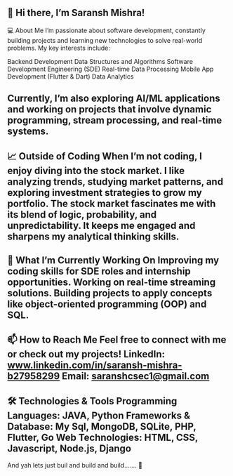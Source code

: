 👋 Hi there, I’m Saransh Mishra!
-----------------------------------------------------------------------------------------------------------------------------------------------------------------
💻 About Me
I’m passionate about software development, constantly building projects and learning new technologies to solve real-world problems. My key interests include:

Backend Development
Data Structures and Algorithms
Software Development Engineering (SDE)
Real-time Data Processing
Mobile App Development (Flutter & Dart)
Data Analytics

Currently, I’m also exploring AI/ML applications and working on projects that involve dynamic programming, stream processing, and real-time systems.
-----------------------------------------------------------------------------------------------------------------------------------------------------------------
📈 Outside of Coding
When I’m not coding, I enjoy diving into the stock market. I like analyzing trends, studying market patterns, and exploring investment strategies to grow my portfolio.
The stock market fascinates me with its blend of logic, probability, and unpredictability.
It keeps me engaged and sharpens my analytical thinking skills.
-----------------------------------------------------------------------------------------------------------------------------------------------------------------
🌱 What I’m Currently Working On
Improving my coding skills for SDE roles and internship opportunities.
Working on real-time streaming solutions.
Building projects to apply concepts like object-oriented programming (OOP) and SQL.
-----------------------------------------------------------------------------------------------------------------------------------------------------------------
📫 How to Reach Me
Feel free to connect with me or check out my projects!
LinkedIn: www.linkedin.com/in/saransh-mishra-b27958299
Email: saranshcsec1@gmail.com
-----------------------------------------------------------------------------------------------------------------------------------------------------------------
🛠️ Technologies & Tools
Programming Languages: JAVA, Python
Frameworks & Database: My Sql, MongoDB, SQLite, PHP, Flutter, Go
Web Technologies: HTML, CSS, Javascript, Node.js, Django
-----------------------------------------------------------------------------------------------------------------------------------------------------------------
And yah lets just buil and build and build....... 🚀


